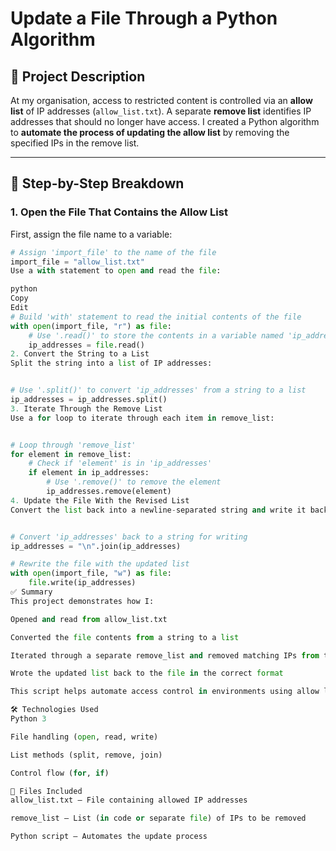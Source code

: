 # Update a File Through a Python Algorithm

## 📌 Project Description

At my organisation, access to restricted content is controlled via an **allow list** of IP addresses (`allow_list.txt`). A separate **remove list** identifies IP addresses that should no longer have access. I created a Python algorithm to **automate the process of updating the allow list** by removing the specified IPs in the remove list.

---

## 📂 Step-by-Step Breakdown

### 1. Open the File That Contains the Allow List

First, assign the file name to a variable:

```python
# Assign 'import_file' to the name of the file
import_file = "allow_list.txt"
Use a with statement to open and read the file:

python
Copy
Edit
# Build 'with' statement to read the initial contents of the file
with open(import_file, "r") as file:
    # Use '.read()' to store the contents in a variable named 'ip_addresses'
    ip_addresses = file.read()
2. Convert the String to a List
Split the string into a list of IP addresses:


# Use '.split()' to convert 'ip_addresses' from a string to a list
ip_addresses = ip_addresses.split()
3. Iterate Through the Remove List
Use a for loop to iterate through each item in remove_list:


# Loop through 'remove_list'
for element in remove_list:
    # Check if 'element' is in 'ip_addresses'
    if element in ip_addresses:
        # Use '.remove()' to remove the element
        ip_addresses.remove(element)
4. Update the File With the Revised List
Convert the list back into a newline-separated string and write it back to the file:


# Convert 'ip_addresses' back to a string for writing
ip_addresses = "\n".join(ip_addresses)

# Rewrite the file with the updated list
with open(import_file, "w") as file:
    file.write(ip_addresses)
✅ Summary
This project demonstrates how I:

Opened and read from allow_list.txt

Converted the file contents from a string to a list

Iterated through a separate remove_list and removed matching IPs from the list

Wrote the updated list back to the file in the correct format

This script helps automate access control in environments using allow lists for restricted content access.

🛠️ Technologies Used
Python 3

File handling (open, read, write)

List methods (split, remove, join)

Control flow (for, if)

📁 Files Included
allow_list.txt – File containing allowed IP addresses

remove_list – List (in code or separate file) of IPs to be removed

Python script – Automates the update process

